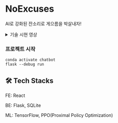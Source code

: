# NoExcuses

AI로 강화된 잔소리로 게으름을 박살내자!

<details>
<summary> 기술 시현 영상 </summary>
<div markdown="1">    
  
https://github.com/user-attachments/assets/f22bd3c6-eb1f-4b50-8ef7-79d64ca63c9a
  
</div>
</details>

### 프로젝트 시작
```
conda activate chatbot
flask --debug run
```

## 🛠️ Tech Stacks
FE: React

BE: Flask, SQLite

ML: TensorFlow, PPO(Proximal Policy Optimization)
